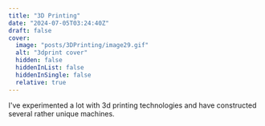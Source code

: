 ```yaml
---
title: "3D Printing"
date: "2024-07-05T03:24:40Z"
draft: false
cover:
  image: "posts/3DPrinting/image29.gif"
  alt: "3dprint cover"
  hidden: false
  hiddenInList: false
  hiddenInSingle: false
  relative: true
---
```


I've experimented a lot with 3d printing technologies and have constructed several rather unique machines.

